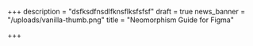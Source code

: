 +++
description = "dsfksdfnsdlfknsflksfsfsf"
draft = true
news_banner = "/uploads/vanilla-thumb.png"
title = "Neomorphism Guide for Figma"

+++

